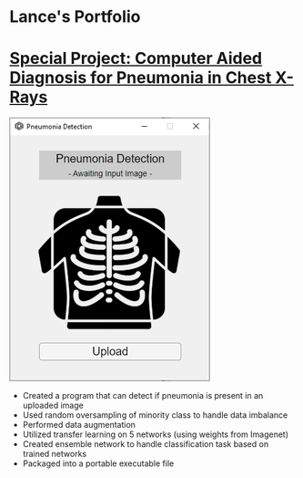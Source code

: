 # Lance's Portfolio

# [Special Project: Computer Aided Diagnosis for Pneumonia in Chest X-Rays](https://github.com/LeafyGlance/Pneumonia_Detection)

![Pneumonia Detection UI Image](/images/Pneumonia_Detection_UI.png)

* Created a program that can detect if pneumonia is present in an uploaded image
* Used random oversampling of minority class to handle data imbalance
* Performed data augmentation
* Utilized transfer learning on 5 networks (using weights from Imagenet)
* Created ensemble network to handle classification task based on trained networks
* Packaged into a portable executable file


